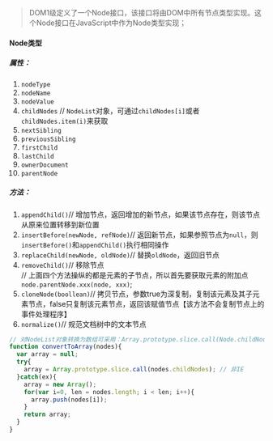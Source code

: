 > DOM1级定义了一个Node接口，该接口将由DOM中所有节点类型实现。这个Node接口在JavaScript中作为Node类型实现；

#### Node类型

##### 属性：  
1. `nodeType`  
2. `nodeName`  
3. `nodeValue`  
4. `childNodes` // `NodeList`对象，可通过`childNodes[i]`或者`childNodes.item(i)`来获取  
5. `nextSibling`  
6. `previousSibling`  
7. `firstChild`  
8. `lastChild`  
9. `ownerDocument`  
10. `parentNode`  

##### 方法：
1. `appendChild()`// 增加节点，返回增加的新节点，如果该节点存在，则该节点从原来位置转移到新位置  
2. `insertBefore(newNode, refNode)`// 返回新节点，如果参照节点为`null`，则`insertBefore()`和`appendChild()`执行相同操作  
3. `replaceChild(newNode, oldNode)`// 替换`oldNode`，返回旧节点  
4. `removeChild()`// 移除节点  
// 上面四个方法操纵的都是元素的子节点，所以首先要获取元素的附加点`node.parentNode.xxx(node, xxx)`;
5. `cloneNode(boollean)`// 拷贝节点，参数true为深复制，复制该元素及其子元素节点，false只复制该元素节点，返回该赋值节点【该方法不会复制节点上的事件处理程序】  
6. `normalize()`// 规范文档树中的文本节点  
```javascript
// 对NodeList对象转换为数组可采用：Array.prototype.slice.call(Node.childNodes); IE8及以前无效
function convertToArray(nodes){
  var array = null;
  try{
    array = Array.prototype.slice.call(nodes.childNodes); // 非IE
  }catch(ex){
    array = new Array();
    for(var i=0, len = nodes.length; i < len; i++){
      array.push(nodes[i]);
    }
    return array;
  }
}
```
